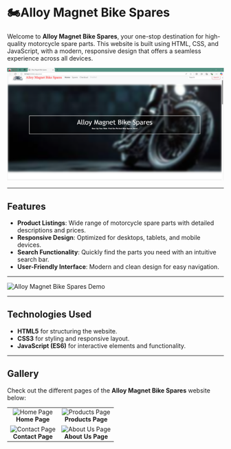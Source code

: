 # 🏍Alloy Magnet Bike Spares

Welcome to **Alloy Magnet Bike Spares**, your one-stop destination for high-quality motorcycle spare parts. This website is built using HTML, CSS, and JavaScript, with a modern, responsive design that offers a seamless experience across all devices.

![Alloy Magnet Bike Spares Screenshot](Screenshot_2024_12_02-1.png)

---

## Features

- **Product Listings**: Wide range of motorcycle spare parts with detailed descriptions and prices.
- **Responsive Design**: Optimized for desktops, tablets, and mobile devices.
- **Search Functionality**: Quickly find the parts you need with an intuitive search bar.
- **User-Friendly Interface**: Modern and clean design for easy navigation.

---
  
![Alloy Magnet Bike Spares Demo](https://media4.giphy.com/media/3oEjI6waLvuReDdpFC/200.gif?cid=6c09b952eayqe8b9plfmlvfaw45e4jeu3kvox8s2nnq2gt0r&ep=v1_internal_gif_by_id&rid=200.gif&ct=g)

---

## Technologies Used

- **HTML5** for structuring the website.
- **CSS3** for styling and responsive layout.
- **JavaScript (ES6)** for interactive elements and functionality.

---
## Gallery

Check out the different pages of the **Alloy Magnet Bike Spares** website below:

<table>
  <tr>
    <td align="center">
      <img src="images/home-page.png" alt="Home Page" width="300"/>
      <br/>
      <b>Home Page</b>
    </td>
    <td align="center">
      <img src="images/products-page.png" alt="Products Page" width="300"/>
      <br/>
      <b>Products Page</b>
    </td>
  </tr>
  <tr>
    <td align="center">
      <img src="images/contact-page.png" alt="Contact Page" width="300"/>
      <br/>
      <b>Contact Page</b>
    </td>
    <td align="center">
      <img src="images/about-us-page.png" alt="About Us Page" width="300"/>
      <br/>
      <b>About Us Page</b>
    </td>
  </tr>
</table>

